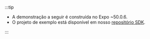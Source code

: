 :::tip

- A demonstração a seguir é construída no Expo ~50.0.6.
- O projeto de exemplo está disponível em nosso [repositório SDK](https://github.com/logto-io/react-native/tree/master/packages/rn-sample).

:::
